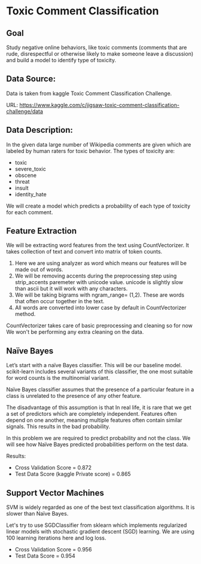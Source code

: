 # Toxic Comment Classification
## Goal
Study negative online behaviors, like toxic comments (comments that are rude, disrespectful or otherwise likely to make someone leave a discussion) and build a model to identify type of toxicity.


## Data Source:
Data is taken from kaggle Toxic Comment Classification Challenge.  

URL: https://www.kaggle.com/c/jigsaw-toxic-comment-classification-challenge/data


## Data Description:
In the given data large number of Wikipedia comments are given which are labeled by human raters for toxic behavior. The types of toxicity are:

- toxic
- severe_toxic
- obscene
- threat
- insult
- identity_hate

We will create a model which predicts a probability of each type of toxicity for each comment.


## Feature Extraction

We will be extracting word features from the text using CountVectorizer.
It takes collection of text and convert into matrix of token counts.
1. Here we are using analyzer as word which means our features will be made out of words.
2. We will be removing accents during the preprocessing step using strip_accents paremeter with unicode value. unicode is slightly slow than ascii but it will work with any characters.
3. We will be taking bigrams with  ngram_range= (1,2). These are words that often occur together in the text.
4. All words are converted into lower case by default in CountVectorizer method.

CountVectorizer takes care of basic preprocessing and cleaning so for now We won't be performing any extra cleaning on the data.

## Naïve Bayes
Let’s start with a naïve Bayes classifier. This will be our baseline model. scikit-learn includes several variants of this classifier, the one most suitable for word counts is the multinomial variant.

Naïve Bayes classifier assumes that the presence of a particular feature in a class is unrelated to the presence of any other feature.

The disadvantage of this assumption is that In real life, it is rare that we get a set of predictors which are completely independent. Features often depend on one another, meaning multiple features often contain similar signals. This results in the bad probability.

In this problem we are required to predict probability and not the class. We will see how Naïve Bayes predicted probabilities perform on the test data.

Results:

- Cross Validation Score = 0.872
- Test Data Score (kaggle Private score) = 0.865

## Support Vector Machines

SVM is widely regarded as one of the best text classification algorithms. It is slower than Naïve Bayes.

Let's try to use SGDClassifier from sklearn which implements regularized linear models with stochastic gradient descent (SGD) learning.
We are using 100 learning iterations here and log loss.

- Cross Validation Score = 0.956
- Test Data Score = 0.954


